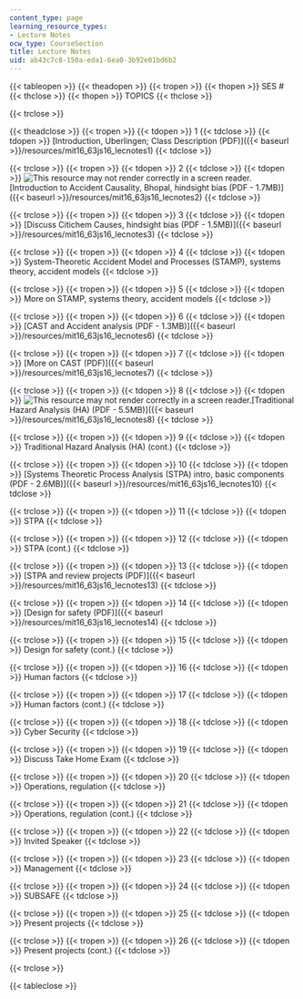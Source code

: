 ```yaml
---
content_type: page
learning_resource_types:
- Lecture Notes
ocw_type: CourseSection
title: Lecture Notes
uid: ab43c7c8-150a-eda1-6ea0-3b92e01bd6b2
---
```


{{< tableopen >}}
{{< theadopen >}}
{{< tropen >}}
{{< thopen >}}
SES #
{{< thclose >}}
{{< thopen >}}
TOPICS
{{< thclose >}}

{{< trclose >}}

{{< theadclose >}}
{{< tropen >}}
{{< tdopen >}}
1
{{< tdclose >}}
{{< tdopen >}}
[Introduction, Uberlingen; Class Description (PDF)]({{< baseurl >}}/resources/mit16_63js16_lecnotes1)
{{< tdclose >}}

{{< trclose >}}
{{< tropen >}}
{{< tdopen >}}
2
{{< tdclose >}}
{{< tdopen >}}
![This resource may not render correctly in a screen reader.](/images/inacessible.gif)[Introduction to Accident Causality, Bhopal, hindsight bias (PDF - 1.7MB)]({{< baseurl >}}/resources/mit16_63js16_lecnotes2)
{{< tdclose >}}

{{< trclose >}}
{{< tropen >}}
{{< tdopen >}}
3
{{< tdclose >}}
{{< tdopen >}}
[Discuss Citichem Causes, hindsight bias (PDF - 1.5MB)]({{< baseurl >}}/resources/mit16_63js16_lecnotes3)
{{< tdclose >}}

{{< trclose >}}
{{< tropen >}}
{{< tdopen >}}
4
{{< tdclose >}}
{{< tdopen >}}
System-Theoretic Accident Model and Processes (STAMP), systems theory, accident models
{{< tdclose >}}

{{< trclose >}}
{{< tropen >}}
{{< tdopen >}}
5
{{< tdclose >}}
{{< tdopen >}}
More on STAMP, systems theory, accident models
{{< tdclose >}}

{{< trclose >}}
{{< tropen >}}
{{< tdopen >}}
6
{{< tdclose >}}
{{< tdopen >}}
[CAST and Accident analysis (PDF - 1.3MB)]({{< baseurl >}}/resources/mit16_63js16_lecnotes6)
{{< tdclose >}}

{{< trclose >}}
{{< tropen >}}
{{< tdopen >}}
7
{{< tdclose >}}
{{< tdopen >}}
[More on CAST (PDF)]({{< baseurl >}}/resources/mit16_63js16_lecnotes7)
{{< tdclose >}}

{{< trclose >}}
{{< tropen >}}
{{< tdopen >}}
8
{{< tdclose >}}
{{< tdopen >}}
![This resource may not render correctly in a screen reader.](/images/inacessible.gif)[Traditional Hazard Analysis (HA) (PDF - 5.5MB)]({{< baseurl >}}/resources/mit16_63js16_lecnotes8)
{{< tdclose >}}

{{< trclose >}}
{{< tropen >}}
{{< tdopen >}}
9
{{< tdclose >}}
{{< tdopen >}}
Traditional Hazard Analysis (HA) (cont.)
{{< tdclose >}}

{{< trclose >}}
{{< tropen >}}
{{< tdopen >}}
10
{{< tdclose >}}
{{< tdopen >}}
[Systems Theoretic Process Analysis (STPA) intro, basic components (PDF - 2.6MB)]({{< baseurl >}}/resources/mit16_63js16_lecnotes10)
{{< tdclose >}}

{{< trclose >}}
{{< tropen >}}
{{< tdopen >}}
11
{{< tdclose >}}
{{< tdopen >}}
STPA
{{< tdclose >}}

{{< trclose >}}
{{< tropen >}}
{{< tdopen >}}
12
{{< tdclose >}}
{{< tdopen >}}
STPA (cont.)
{{< tdclose >}}

{{< trclose >}}
{{< tropen >}}
{{< tdopen >}}
13
{{< tdclose >}}
{{< tdopen >}}
[STPA and review projects (PDF)]({{< baseurl >}}/resources/mit16_63js16_lecnotes13)
{{< tdclose >}}

{{< trclose >}}
{{< tropen >}}
{{< tdopen >}}
14
{{< tdclose >}}
{{< tdopen >}}
[Design for safety (PDF)]({{< baseurl >}}/resources/mit16_63js16_lecnotes14)
{{< tdclose >}}

{{< trclose >}}
{{< tropen >}}
{{< tdopen >}}
15
{{< tdclose >}}
{{< tdopen >}}
Design for safety (cont.)
{{< tdclose >}}

{{< trclose >}}
{{< tropen >}}
{{< tdopen >}}
16
{{< tdclose >}}
{{< tdopen >}}
Human factors
{{< tdclose >}}

{{< trclose >}}
{{< tropen >}}
{{< tdopen >}}
17
{{< tdclose >}}
{{< tdopen >}}
Human factors (cont.)
{{< tdclose >}}

{{< trclose >}}
{{< tropen >}}
{{< tdopen >}}
18
{{< tdclose >}}
{{< tdopen >}}
Cyber Security
{{< tdclose >}}

{{< trclose >}}
{{< tropen >}}
{{< tdopen >}}
19
{{< tdclose >}}
{{< tdopen >}}
Discuss Take Home Exam
{{< tdclose >}}

{{< trclose >}}
{{< tropen >}}
{{< tdopen >}}
20
{{< tdclose >}}
{{< tdopen >}}
Operations, regulation
{{< tdclose >}}

{{< trclose >}}
{{< tropen >}}
{{< tdopen >}}
21
{{< tdclose >}}
{{< tdopen >}}
Operations, regulation (cont.)
{{< tdclose >}}

{{< trclose >}}
{{< tropen >}}
{{< tdopen >}}
22
{{< tdclose >}}
{{< tdopen >}}
Invited Speaker
{{< tdclose >}}

{{< trclose >}}
{{< tropen >}}
{{< tdopen >}}
23
{{< tdclose >}}
{{< tdopen >}}
Management
{{< tdclose >}}

{{< trclose >}}
{{< tropen >}}
{{< tdopen >}}
24
{{< tdclose >}}
{{< tdopen >}}
SUBSAFE
{{< tdclose >}}

{{< trclose >}}
{{< tropen >}}
{{< tdopen >}}
25
{{< tdclose >}}
{{< tdopen >}}
Present projects
{{< tdclose >}}

{{< trclose >}}
{{< tropen >}}
{{< tdopen >}}
26
{{< tdclose >}}
{{< tdopen >}}
Present projects (cont.)
{{< tdclose >}}

{{< trclose >}}

{{< tableclose >}}